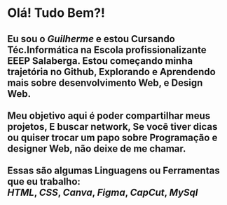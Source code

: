 <h1>Olá! Tudo Bem?!</h1>

<h2>
  Eu sou o <i> Guilherme </i> e estou Cursando Téc.Informática na Escola profissionalizante EEEP Salaberga.
  Estou começando minha trajetória no Github, Explorando e Aprendendo mais sobre desenvolvimento Web,
  e Design Web.
  <br>
  <br>
  Meu objetivo aqui é poder compartilhar meus projetos, E buscar network, Se você tiver dicas
  ou quiser trocar um papo sobre Programação e designer Web, não deixe de me chamar.
  <br>
  <br>
  Essas são algumas Linguagens ou Ferramentas que eu trabalho: <br>
  <i>HTML</i>, <i>CSS</i>, <i>Canva</i>, <i>Figma</i>, <i>CapCut</i>, <i>MySql</i>
</h2>
